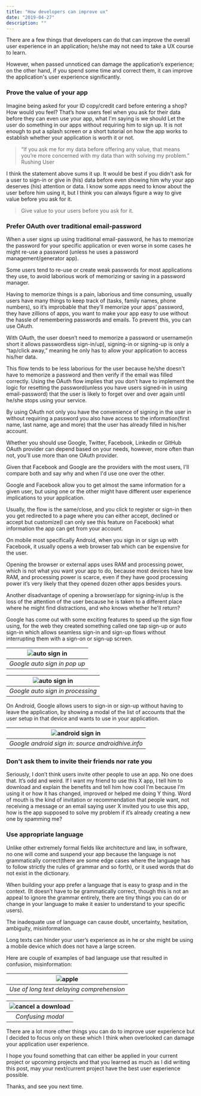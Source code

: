 ```yaml
---
title: "How developers can improve ux"
date: "2019-04-27"
description: ""
---
```




There are a few things that developers can do that can improve the overall user experience in an application; he/she may not need to take a UX course to learn.

However, when passed unnoticed can damage the application’s experience; on the other hand, if you spend some time and correct them, it can improve the application's user experience significantly.


### Prove the value of your app

Imagine being asked for your ID copy/credit card before entering a shop? How would you feel? That’s how users feel when you ask for their data before they can even use your app, what I'm saying is we should Let the user do something in our apps without requiring him to sign up. It is not enough to put a splash screen or a short tutorial on how the app works to establish whether your application is worth it or not.

> “If you ask me for my data before offering any value, that means you’re more concerned with my data than with solving my problem.” Rushing User

I think the statement above sums it up. It would be best if you didn't ask for a user to sign-in or give in (his) data before even showing him why your app deserves (his) attention or data. I know some apps need to know about the user before him using it, but I think you can always figure a way to give value before you ask for it.

> Give value to your users before you ask for it.


### Prefer OAuth over traditional email-password

When a user signs up using traditional email-password, he has to memorize the password for your specific application or even worse in some cases he might re-use a password (unless he uses a password management/generator app).

Some users tend to re-use or create weak passwords for most applications they use, to avoid laborious work of memorizing or saving in a password manager. 

Having to memorize things is a pain, laborious and time consuming, usually users have many things to keep track of (tasks, family names, phone numbers), so it’s improbable that they’ll memorize your apps’ password, they have zillions of apps, you want to make your app easy to use without the hassle of remembering passwords and emails. To prevent this, you can use OAuth.

With OAuth, the user doesn’t need to memorize a password or username(in short it allows passwordless sign-in/up), signing-in or signing-up is only a “tap/click away,” meaning he only has to allow your application to access his/her data. 

This flow tends to be less laborious for the user because he/she doesn't have to memorize a password and then verify if the email was filled correctly. Using the OAuth flow implies that you don’t have to implement the logic for resetting the password(unless you have users signed-in in using email-password) that the user is likely to forget over and over again until he/she stops using your service.

By using OAuth not only you have the convenience of signing in the user in without requiring a password you also have access to the information(first name, last name, age and more) that the user has already filled in his/her account.

Whether you should use Google, Twitter, Facebook, Linkedin or GitHub OAuth provider can depend based on your needs, however, more often than not, you'll use more than one OAuth provider.

Given that Facebook and Google are the providers with the most users, I'll compare both and say why and when I'd use one over the other.

Google and Facebook allow you to get almost the same information for a given user, but using one or the other might have different user experience implications to your application.

Usually, the flow is the same/close, and you click to register or sign-in then you get redirected to a page where you can either accept, declined or accept but customize(I can only see this feature on Facebook) what information the app can get from your account.

On mobile most specifically Android, when you sign in or sign up with Facebook, it usually opens a web browser tab which can be expensive for the user. 

Opening the browser or external apps uses RAM and processing power, which is not what you want your app to do, because most devices have low RAM, and processing power is scarce, even if they have good processing power it’s very likely that they opened dozen other apps besides yours.

Another disadvantage of opening a browser/app for signing-in/up is the loss of the attention of the user because he is taken to a different place where he might find distractions, and who knows whether he'll return?

Google has come out with some exciting features to speed up the sign flow using, for the web they created something called one tap sign-up or auto sign-in which allows seamless sign-in and sign-up flows without interrupting them with a sign-on or sign-up screen.

| ![auto sign in](./auto-sign-in.png) |
|:--:|
| *Google auto sign in pop up* |

| ![auto sign in](./auto-sign-up.png) |
|:--:|
| *Google auto sign in processing* |

On Android, Google allows users to sign-in or sign-up without having to leave the application, by showing a modal of the list of accounts that the user setup in that device and wants to use in your application.

| ![android sign in](./android-sign-in.png) |
|:--:|
| *Google android sign in: source androidhive.info* |


### Don't ask them to invite their friends nor rate you

Seriously, I don’t think users invite other people to use an app. No one does that. It’s odd and weird. If I want my friend to use this X app, I tell him to download and explain the benefits and tell him how cool I’m because I’m using it or how it has changed, improved or helped me doing Y thing. Word of mouth is the kind of invitation or recommendation that people want, not receiving a message or an email saying user X invited you to use this app, how is the app supposed to solve my problem if it’s already creating a new one by spamming me?

### Use appropriate language

Unlike other extremely formal fields like architecture and law, in software, no one will come and suspend your app because the language is not grammatically correct(there are some edge cases where the language has to follow  strictly the rules of grammar and so forth), or it used words that do not exist in the dictionary.

When building your app prefer a language that is easy to grasp and in the context. (It doesn’t have to be grammatically correct, though this is not an appeal to ignore the grammar entirely, there are tiny things you can do or change in your language to make it easier to understand to your specific users).

The inadequate use of language can cause doubt, uncertainty, hesitation, ambiguity, misinformation.

Long texts can hinder your user’s experience as in he or she might be using a mobile device which does not have a large screen.

Here are couple of examples of bad language use that resulted in confusion, misinformation:

| ![apple](./apple.JPG) |
|:--:|
| *Use of long text delaying comprehension* |

| ![cancel a download](./cancel.jpeg) |
|:--:|
| *Confusing modal* |


There are a lot more other things you can do to improve user experience but I decided to focus only on these which I think when overlooked can damage your application user experience.

I hope you found something that can either be applied in your current project or upcoming projects and that you learned as much as I did writing this post, may your next/current project have the best user experience possible.

Thanks, and see you next time.
